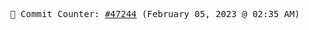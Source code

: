 <p align="center">
    <samp>
        📮 Commit Counter: <a href="https://github.com/Javascript-void0/Javascript-void0/commits/main">#47244</a> (February 05, 2023 @ 02:35 AM)
    </samp>
</p>